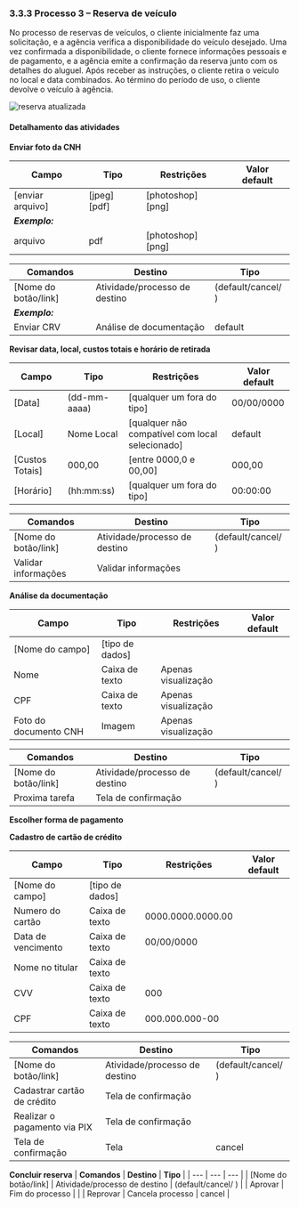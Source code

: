 ### 3.3.3 Processo 3 – Reserva de veículo

No processo de reservas de veículos, o cliente inicialmente faz uma solicitação, e a agência verifica a disponibilidade do veículo desejado. Uma vez confirmada a disponibilidade, o cliente fornece informações pessoais e de pagamento, e a agência emite a confirmação da reserva junto com os detalhes do aluguel. Após receber as instruções, o cliente retira o veículo no local e data combinados. Ao término do período de uso, o cliente devolve o veículo à agência.


![reserva atualizada](https://github.com/ICEI-PUC-Minas-PPLES-TI/plf-es-2024-1-ti2-1372100-grupo-1-wheelson/assets/135463549/aff83f06-1aea-4a52-a127-b5622b52f563)


#### Detalhamento das atividades

**Enviar foto da CNH**

| **Campo**             | **Tipo**         | **Restrições** | **Valor default** |
| ---                   | ---              | ---            | ---               |
| [enviar arquivo]      | [jpeg] [pdf]     |[photoshop][png]|                   |
| ***Exemplo:***        |                  |                |                   |
| arquivo               | pdf              |[photoshop][png]|                   |

| **Comandos**         |  **Destino**                   | **Tipo** |
| ---                  | ---                            | ---                 |
| [Nome do botão/link] | Atividade/processo de destino  | (default/cancel/  ) |
| ***Exemplo:***       |                                |                     |
| Enviar CRV           | Análise de documentação        | default             |

**Revisar data, local, custos totais e horário de retirada**

| **Campo**       | **Tipo**         | **Restrições**                                 | **Valor default** |
| ---             | ---              | ---                                            | ---               |
| [Data]          | (dd-mm-aaaa)     |[qualquer um fora do tipo]                      | 00/00/0000        |
| [Local]         | Nome Local       |[qualquer não compatível com local selecionado] | default           |
| [Custos Totais] | 000,00           |[entre 0000,0 e 00,00]                          | 000,00            |
| [Horário]       | (hh:mm:ss)       |[qualquer um fora do tipo]                      | 00:00:00          |

| **Comandos**         |  **Destino**                   | **Tipo**            |
| ---                  | ---                            | ---                 |
| [Nome do botão/link] | Atividade/processo de destino  | (default/cancel/  ) |
| Validar informações  | Validar informações            |                     |

**Análise da documentação**

| **Campo**                        | **Tipo**         | **Restrições**                    | **Valor default** |
| ---                              | ---              | ---                               | ---               |
| [Nome do campo]                  | [tipo de dados]  |                                   |                   |
|   Nome                           | Caixa de texto   | Apenas visualização               |                   |
|   CPF                            | Caixa de texto   | Apenas visualização               |                   |
|   Foto do documento CNH          | Imagem           | Apenas visualização               |                   |

| **Comandos**         |  **Destino**                   | **Tipo**            |
| ---                  | ---                            | ---                 |
| [Nome do botão/link] | Atividade/processo de destino  | (default/cancel/  ) |
| Proxima tarefa       | Tela de confirmação            |                     |

**Escolher forma de pagamento**

**Cadastro de cartão de crédito**

| **Campo**         | **Tipo**         | **Restrições**   | **Valor default** |
| ---               | ---              | ---              | ---               |
| [Nome do campo]   | [tipo de dados]  |                  |                   |
| Numero do cartão  | Caixa de texto   | 0000.0000.0000.00|                   |
| Data de vencimento| Caixa de texto   | 00/00/0000       |                   |
| Nome no titular   | Caixa de texto   |                  |                   |
| CVV               | Caixa de texto   | 000              |                   |
| CPF               | Caixa de texto   | 000.000.000-00   |                   |


| **Comandos**                |  **Destino**                   | **Tipo**            |
| ---                         | ---                            | ---                 |
| [Nome do botão/link]        | Atividade/processo de destino  | (default/cancel/  ) |
| Cadastrar cartão de crédito | Tela de confirmação            |                     |
| Realizar o pagamento via PIX| Tela de confirmação            |                     |
| Tela de confirmação         | Tela         | cancel              |

**Concluir reserva**
| **Comandos**             |  **Destino**                   | **Tipo**            |
| ---                      | ---                            | ---                 |
| [Nome do botão/link]     | Atividade/processo de destino  | (default/cancel/  ) |
|         Aprovar          |      Fim do processo           |                     |
|         Reprovar         |    Cancela processo            | cancel              |

